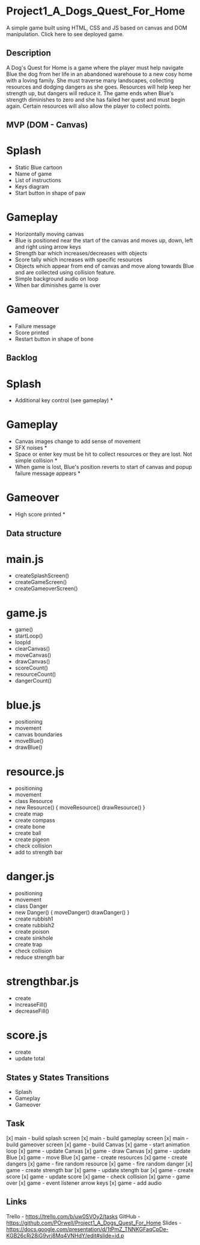 # Project1_A_Dogs_Quest_For_Home
A simple game built using HTML, CSS and JS based on canvas and DOM manipulation.
Click here to see deployed game.

## Description
A Dog's Quest for Home is a game where the player must help navigate Blue the dog from her life in an abandoned warehouse to a new cosy home with a loving family. She must traverse many landscapes, collecting resources and dodging dangers as she goes. Resources will help keep her strength up, but dangers will reduce it. The game ends when Blue's strength diminishes to zero and she has failed her quest and must begin again. Certain resources will also allow the player to collect points.

## MVP (DOM - Canvas)
# Splash 
- Static Blue cartoon 
- Name of game 
- List of instructions
- Keys diagram
- Start button in shape of paw

# Gameplay
- Horizontally moving canvas
- Blue is positioned near the start of the canvas and moves up, down, left and right using arrow keys
- Strength bar which increases/decreases with objects
- Score tally which increases with specific resources
- Objects which appear from end of canvas and move along towards Blue and are collected using collision feature.
- Simple background audio on loop 
- When bar diminishes game is over 

# Gameover
- Failure message
- Score printed
- Restart button in shape of bone 

## Backlog
# Splash
- Additional key control (see gameplay) *

# Gameplay
- Canvas images change to add sense of movement
- SFX noises *
- Space or enter key must be hit to collect resources or they are lost. Not simple collision *
- When game is lost, Blue's position reverts to start of canvas and popup failure message appears *

# Gameover
- High score printed *

## Data structure
# main.js
- createSplashScreen()
- createGameScreen()
- createGameoverScreen()

# game.js
- game() 
- startLoop()
- loopId
- clearCanvas()
- moveCanvas()
- drawCanvas()
- scoreCount()
- resourceCount()
- dangerCount()

# blue.js
- positioning
- movement
- canvas boundaries 
- moveBlue()
- drawBlue()

# resource.js
- positioning
- movement
- class Resource
- new Resource() {
    moveResource()
    drawResource()
}
- create map
- create compass
- create bone
- create ball
- create pigeon
- check collision
- add to strength bar

# danger.js
- positioning
- movement
- class Danger
- new Danger() {
    moveDanger()
    drawDanger()
}
- create rubbish1
- create rubbish2
- create poison
- create sinkhole
- create trap
- check collision
- reduce strength bar 

# strengthbar.js
- create
- increaseFill()
- decreaseFill()

# score.js
- create
- update total


## States y States Transitions
- Splash
- Gameplay
- Gameover

## Task
[x] main - build splash screen
[x] main - build gameplay screen
[x] main - build gameover screen
[x] game - build Canvas
[x] game - start animation loop
[x] game - update Canvas
[x] game - draw Canvas
[x] game - update Blue
[x] game - move Blue
[x] game - create resources
[x] game - create dangers
[x] game - fire random resource
[x] game - fire random danger
[x] game - create strength bar
[x] game - update stength bar
[x] game - create score
[x] game - update score
[x] game - check collision
[x] game - game over
[x] game - event listener arrow keys
[x] game - add audio

## Links
Trello - https://trello.com/b/uw0SVOy2/tasks
GitHub - https://github.com/POrwell/Project1_A_Dogs_Quest_For_Home
Slides - https://docs.google.com/presentation/d/1tPmZ_TNNKGFaqCpDe-KGB26cRj28iG9vrj8Mq4VNHdY/edit#slide=id.p